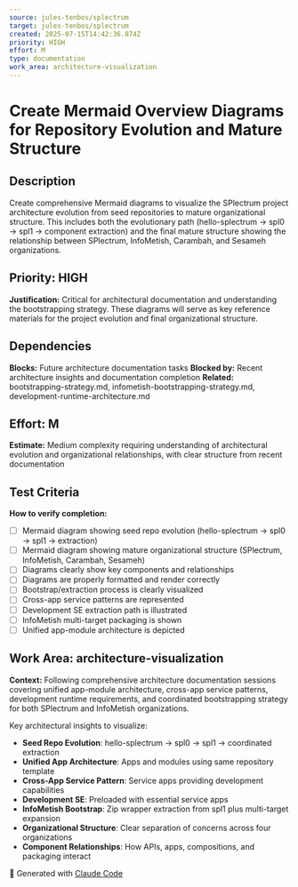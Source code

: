 ```yaml
---
source: jules-tenbos/splectrum
target: jules-tenbos/splectrum
created: 2025-07-15T14:42:36.874Z
priority: HIGH
effort: M
type: documentation
work_area: architecture-visualization
---
```


# Create Mermaid Overview Diagrams for Repository Evolution and Mature Structure

## Description
Create comprehensive Mermaid diagrams to visualize the SPlectrum project architecture evolution from seed repositories to mature organizational structure. This includes both the evolutionary path (hello-splectrum → spl0 → spl1 → component extraction) and the final mature structure showing the relationship between SPlectrum, InfoMetish, Carambah, and Sesameh organizations.

## Priority: HIGH
**Justification:** Critical for architectural documentation and understanding the bootstrapping strategy. These diagrams will serve as key reference materials for the project evolution and final organizational structure.

## Dependencies
**Blocks:** Future architecture documentation tasks
**Blocked by:** Recent architecture insights and documentation completion
**Related:** bootstrapping-strategy.md, infometish-bootstrapping-strategy.md, development-runtime-architecture.md

## Effort: M
**Estimate:** Medium complexity requiring understanding of architectural evolution and organizational relationships, with clear structure from recent documentation

## Test Criteria
**How to verify completion:**
- [ ] Mermaid diagram showing seed repo evolution (hello-splectrum → spl0 → spl1 → extraction)
- [ ] Mermaid diagram showing mature organizational structure (SPlectrum, InfoMetish, Carambah, Sesameh)
- [ ] Diagrams clearly show key components and relationships
- [ ] Diagrams are properly formatted and render correctly
- [ ] Bootstrap/extraction process is clearly visualized
- [ ] Cross-app service patterns are represented
- [ ] Development SE extraction path is illustrated
- [ ] InfoMetish multi-target packaging is shown
- [ ] Unified app-module architecture is depicted

## Work Area: architecture-visualization
**Context:** Following comprehensive architecture documentation sessions covering unified app-module architecture, cross-app service patterns, development runtime requirements, and coordinated bootstrapping strategy for both SPlectrum and InfoMetish organizations.

Key architectural insights to visualize:
- **Seed Repo Evolution**: hello-splectrum → spl0 → spl1 → coordinated extraction
- **Unified App Architecture**: Apps and modules using same repository template
- **Cross-App Service Pattern**: Service apps providing development capabilities
- **Development SE**: Preloaded with essential service apps
- **InfoMetish Bootstrap**: Zip wrapper extraction from spl1 plus multi-target expansion
- **Organizational Structure**: Clear separation of concerns across four organizations
- **Component Relationships**: How APIs, apps, compositions, and packaging interact

🤖 Generated with [Claude Code](https://claude.ai/code)
